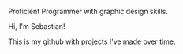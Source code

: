 Proficient Programmer with graphic design skills. 

Hi, I'm Sebastian!

This is my github with projects I've made over time. 

